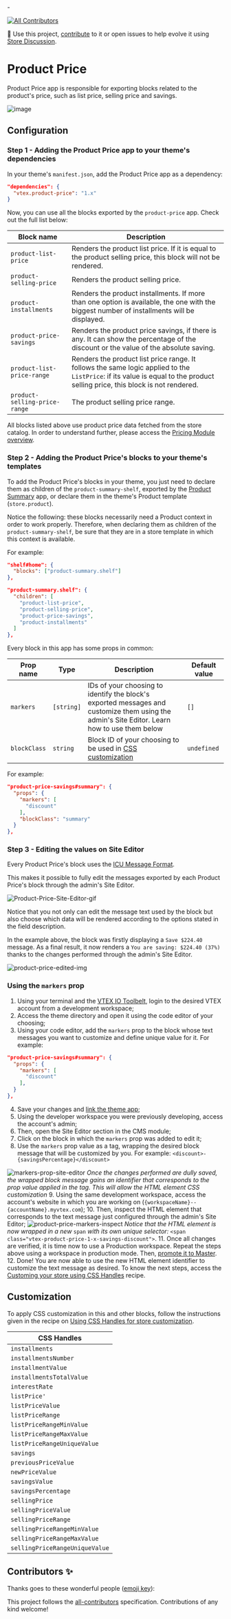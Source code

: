 -<!-- ALL-CONTRIBUTORS-BADGE:START - Do not remove or modify this section -->

[![All Contributors](https://img.shields.io/badge/all_contributors-0-orange.svg?style=flat-square)](#contributors-)

<!-- ALL-CONTRIBUTORS-BADGE:END -->

📢 Use this project, [contribute](https://github.com/vtex-apps/product-price) to it or open issues to help evolve it using [Store Discussion](https://github.com/vtex-apps/store-discussion).

# Product Price

Product Price app is responsible for exporting blocks related to the product's price, such as list price, selling price and savings.

![image](https://user-images.githubusercontent.com/8443580/77692675-d5694180-6f85-11ea-8690-49db5be24b3d.png)

## Configuration

### Step 1 - Adding the Product Price app to your theme's dependencies

In your theme's `manifest.json`, add the Product Price app as a dependency:

```json
"dependencies": {
  "vtex.product-price": "1.x"
}
```
  
Now, you can use all the blocks exported by the `product-price` app. Check out the full list below:

| Block name          |  Description |
| --------------------| -------- |
| `product-list-price`         | Renders the product list price. If it is equal to the product selling price, this block will not be rendered. | 
| `product-selling-price`      | Renders the product selling price.| 
| `product-installments`      | Renders the product installments. If more than one option is available, the one with the biggest number of installments will be displayed. | 
| `product-price-savings`           | Renders the product price savings, if there is any. It can show the percentage of the discount or the value of the absolute saving. | 
| `product-list-price-range`    | Renders the product list price range. It follows the same logic applied to the `ListPrice`: if its value is equal to the product selling price, this block is not rendered. | 
| `product-selling-price-range` | The product selling price range. | 

All blocks listed above use product price data fetched from the store catalog. In order to understand further, please access the [Pricing Module overview](https://help.vtex.com/tracks/precos-101--6f8pwCns3PJHqMvQSugNfP).

### Step 2 - Adding the Product Price's blocks to your theme's templates

To add the Product Price's blocks in your theme, you just need to declare them as children of the `product-summary-shelf`, exported by the [Product Summary](https://vtex.io/docs/components/content-blocks/vtex.product-summary@2.52.3) app, or declare them in the theme's Product template (`store.product`).

Notice the following: these blocks necessarily need a Product context in order to work properly. Therefore, when declaring them as children of the `product-summary-shelf`, be sure that they are in a store template in which this context is available.

For example:

```json
"shelf#home": {
  "blocks": ["product-summary.shelf"]
},

"product-summary.shelf": {
  "children": [
    "product-list-price",
    "product-selling-price",
    "product-price-savings",
    "product-installments"
  ]
},
```

Every block in this app has some props in common:

| Prop name          | Type      |  Description | Default value |
| --------------------| ----------|--------------|---------------|
| `markers`           |`[string]` | IDs of your choosing to identify the block's exported messages and customize them using the admin's Site Editor. Learn how to use them below |`[]`|
|  `blockClass`  |  `string`  |  Block  ID  of your choosing to  be  used  in [CSS  customization](https://vtex.io/docs/recipes/style/using-css-handles-for-store-customization#using-the-blockclass-property)  |  `undefined`  |

For example:

```json
"product-price-savings#summary": {
  "props": {
    "markers": [
      "discount"
    ],
    "blockClass": "summary"
  }
},
```

### Step 3 - Editing the values on Site Editor

Every Product Price's block uses the [ICU Message Format](https://format-message.github.io/icu-message-format-for-translators/).

This makes it possible to fully edit the messages exported by each Product Price's block through the admin's Site Editor.

![Product-Price-Site-Editor-gif](https://user-images.githubusercontent.com/52087100/78073694-bdbffd80-7377-11ea-9262-40854dccdd53.gif)

Notice that you not only can edit the message text used by the block but also choose which data will be rendered according to the options stated in the field description.

In the example above, the block was firstly displaying a `Save $224.40` message. As a final result, it now renders a `You are saving: $224.40 (37%)` thanks to the changes performed through the admin's Site Editor.

![product-price-edited-img](https://user-images.githubusercontent.com/52087100/78073688-bc8ed080-7377-11ea-9a7a-53c36d9a9fe2.png)

### Using the `markers` prop 

1. Using your terminal and the [VTEX IO Toolbelt](https://vtex.io/docs/recipes/development/vtex-io-cli-installment-and-command-reference), login to the desired VTEX account from a development workspace;
2. Access the theme directory and open it using the code editor of your choosing;
3. Using your code editor, add the `markers` prop to the block whose text messages you want to customize and define unique value for it. For example:

```json
"product-price-savings#summary": {
  "props": {
    "markers": [
      "discount"
    ],
  }
},
```

4. Save your changes and [link the theme app](https://vtex.io/docs/recipes/development/linking-an-app);
5. Using the developer workspace you were previously developing, access the account's admin;
6. Then, open the Site Editor section in the CMS module;
7.  Click on the block in which the `markers` prop was added to edit it;
8.  Use the `markers` prop value as a tag, wrapping the desired block message that will be customized by you. For example: `<discount>-{savingsPercentage}</discount>`
 
![markers-prop-site-editor](https://user-images.githubusercontent.com/52087100/78163670-0f6f9300-741f-11ea-83a4-7122113234fb.gif)
*Once the changes performed are dully saved, the wrapped block message gains an identifier that corresponds to the prop value applied in the tag. This will allow the HTML element CSS customization*
9. Using the same development workspace, access the account's website in which you are working on (`{workspaceName}--{accountName}.myvtex.com`); 
10. Then, inspect the HTML element that corresponds to the text message just configured through the admin's Site Editor;
![product-price-markers-inspect](https://user-images.githubusercontent.com/52087100/78162509-578db600-741d-11ea-9d7d-e4c74399576e.png)
*Notice that the HTML element is now wrapped in a new* `span` *with its own unique selector:* `<span class="vtex-product-price-1-x-savings-discount">`.
11. Once all changes are verified, it is time now to use a Production workspace. Repeat the steps above using a workspace in production mode. Then, [promote it to Master](https://vtex.io/docs/recipes/development/promoting-a-workspace-to-master).
12. Done! You are now able to use the new HTML element identifier to customize the text message as desired. To know the next steps, access the [Customing your store using CSS Handles](https://vtex.io/docs/recipes/style/using-css-handles-for-store-customization) recipe.

## Customization

To apply  CSS  customization in this and other blocks, follow the instructions given in the recipe on  [Using  CSS  Handles for store customization](https://vtex.io/docs/recipes/style/using-css-handles-for-store-customization).

| CSS Handles |
| ----------- |
| `installments` |
| `installmentsNumber` |
| `installmentValue` |
| `installmentsTotalValue` |
| `interestRate` |
| `listPrice'` |
| `listPriceValue` |
| `listPriceRange` |
| `listPriceRangeMinValue` |
| `listPriceRangeMaxValue` |
| `listPriceRangeUniqueValue` |
| `savings` |
| `previousPriceValue` |
| `newPriceValue` |
| `savingsValue` |
| `savingsPercentage` |
| `sellingPrice` |
| `sellingPriceValue` |
| `sellingPriceRange` |
| `sellingPriceRangeMinValue` |
| `sellingPriceRangeMaxValue` |
| `sellingPriceRangeUniqueValue` |

## Contributors ✨

Thanks goes to these wonderful people ([emoji key](https://allcontributors.org/docs/en/emoji-key)):

<!-- ALL-CONTRIBUTORS-LIST:START - Do not remove or modify this section -->
<!-- prettier-ignore-start -->
<!-- markdownlint-disable -->
<!-- markdownlint-enable -->
<!-- prettier-ignore-end -->
<!-- ALL-CONTRIBUTORS-LIST:END -->

This project follows the [all-contributors](https://github.com/all-contributors/all-contributors) specification. Contributions of any kind welcome!
